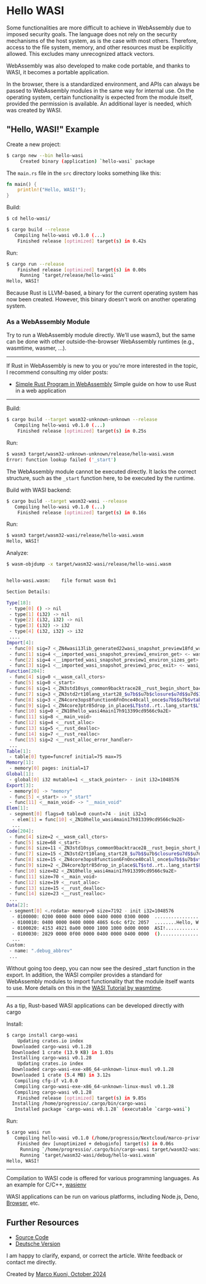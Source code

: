 # Hello WASI
Some functionalities are more difficult to achieve in WebAssembly due to imposed security goals. The language does not rely on the security mechanisms of the host system, as is the case with most others. Therefore, access to the file system, memory, and other resources must be explicitly allowed. This excludes many unrecognized attack vectors.

WebAssembly was also developed to make code portable, and thanks to WASI, it becomes a portable application.

In the browser, there is a standardized environment, and APIs can always be passed to WebAssembly modules in the same way for internal use. On the operating system, certain functionality is expected from the module itself, provided the permission is available. An additional layer is needed, which was created by WASI.

## "Hello, WASI!" Example
Create a new project:

```bash
$ cargo new --bin hello-wasi
     Created binary (application) `hello-wasi` package
```

The `main.rs` file in the `src` directory looks something like this:

```rust
fn main() {
    println!("Hello, WASI!");
}
```

Build:

```bash
$ cd hello-wasi/

$ cargo build --release
   Compiling hello-wasi v0.1.0 (...)
    Finished release [optimized] target(s) in 0.42s
```

Run:

```bash
$ cargo run --release
    Finished release [optimized] target(s) in 0.00s
     Running `target/release/hello-wasi`
Hello, WASI!
```

Because Rust is LLVM-based, a binary for the current operating system has now been created. However, this binary doesn't work on another operating system.

### As a WebAssembly Module
Try to run a WebAssembly module directly. We'll use wasm3, but the same can be done with other outside-the-browser WebAssembly runtimes (e.g., wasmtime, wasmer, ...).

---

If Rust in WebAssembly is new to you or you're more interested in the topic, I recommend consulting my older posts:
* [Simple Rust Program in WebAssembly](https://medium.com/webassembly/simple-rust-program-in-webassembly-8561efd81b9f) Simple guide on how to use Rust in a web application

---

Build:

```bash
$ cargo build --target wasm32-unknown-unknown --release
   Compiling hello-wasi v0.1.0 (...)
    Finished release [optimized] target(s) in 0.25s
```

Run:

```bash
$ wasm3 target/wasm32-unknown-unknown/release/hello-wasi.wasm
Error: function lookup failed ('_start')
```

The WebAssembly module cannot be executed directly. It lacks the correct structure, such as the `_start` function here, to be executed by the runtime.

Build with WASI backend:

```bash
$ cargo build --target wasm32-wasi --release
   Compiling hello-wasi v0.1.0 (...)
    Finished release [optimized] target(s) in 0.16s
```

Run:

```bash
$ wasm3 target/wasm32-wasi/release/hello-wasi.wasm
Hello, WASI!
```

Analyze:

```bash
$ wasm-objdump -x target/wasm32-wasi/release/hello-wasi.wasm


hello-wasi.wasm:	file format wasm 0x1

Section Details:

Type[18]:
 - type[0] () -> nil
 - type[1] (i32) -> nil
 - type[2] (i32, i32) -> nil
 - type[3] (i32) -> i32
 - type[4] (i32, i32) -> i32
 ....
Import[4]:
 - func[0] sig=7 <_ZN4wasi13lib_generated22wasi_snapshot_preview18fd_write17haeb8e9d471da6707E> <- wasi_snapshot_preview1.fd_write
 - func[1] sig=4 <__imported_wasi_snapshot_preview1_environ_get> <- wasi_snapshot_preview1.environ_get
 - func[2] sig=4 <__imported_wasi_snapshot_preview1_environ_sizes_get> <- wasi_snapshot_preview1.environ_sizes_get
 - func[3] sig=1 <__imported_wasi_snapshot_preview1_proc_exit> <- wasi_snapshot_preview1.proc_exit
Function[204]:
 - func[4] sig=0 <__wasm_call_ctors>
 - func[5] sig=0 <_start>
 - func[6] sig=1 <_ZN3std10sys_common9backtrace28__rust_begin_short_backtrace17h90275821610c977eE>
 - func[7] sig=3 <_ZN3std2rt10lang_start28_$u7b$$u7b$closure$u7d$$u7d$17h077ef646d308a78dE>
 - func[8] sig=3 <_ZN4core3ops8function6FnOnce40call_once$u7b$$u7b$vtable.shim$u7d$$u7d$17h7be2897f107f95f6E>
 - func[9] sig=1 <_ZN4core3ptr85drop_in_place$LT$std..rt..lang_start$LT$$LP$$RP$$GT$..$u7b$$u7b$closure$u7d$$u7d$$GT$17hd02ca6a3ba2a3b9bE>
 - func[10] sig=0 <_ZN10hello_wasi4main17h913399cd9566c9a2E>
 - func[11] sig=8 <__main_void>
 - func[12] sig=4 <__rust_alloc>
 - func[13] sig=5 <__rust_dealloc>
 - func[14] sig=7 <__rust_realloc>
 - func[15] sig=2 <__rust_alloc_error_handler>
 ...
Table[1]:
 - table[0] type=funcref initial=75 max=75
Memory[1]:
 - memory[0] pages: initial=17
Global[1]:
 - global[0] i32 mutable=1 <__stack_pointer> - init i32=1048576
Export[3]:
 - memory[0] -> "memory"
 - func[5] <_start> -> "_start"
 - func[11] <__main_void> -> "__main_void"
Elem[1]:
 - segment[0] flags=0 table=0 count=74 - init i32=1
  - elem[1] = func[10] <_ZN10hello_wasi4main17h913399cd9566c9a2E>
  ...
Code[204]:
 - func[4] size=2 <__wasm_call_ctors>
 - func[5] size=68 <_start>
 - func[6] size=11 <_ZN3std10sys_common9backtrace28__rust_begin_short_backtrace17h90275821610c977eE>
 - func[7] size=15 <_ZN3std2rt10lang_start28_$u7b$$u7b$closure$u7d$$u7d$17h077ef646d308a78dE>
 - func[8] size=15 <_ZN4core3ops8function6FnOnce40call_once$u7b$$u7b$vtable.shim$u7d$$u7d$17h7be2897f107f95f6E>
 - func[9] size=2 <_ZN4core3ptr85drop_in_place$LT$std..rt..lang_start$LT$$LP$$RP$$GT$..$u7b$$u7b$closure$u7d$$u7d$$GT$17hd02ca6a3ba2a3b9bE>
 - func[10] size=82 <_ZN10hello_wasi4main17h913399cd9566c9a2E>
 - func[11] size=70 <__main_void>
 - func[12] size=19 <__rust_alloc>
 - func[13] size=15 <__rust_dealloc>
 - func[14] size=23 <__rust_realloc>
 ...
Data[2]:
 - segment[0] <.rodata> memory=0 size=7192 - init i32=1048576
  - 0100000: 0200 0000 0400 0000 0400 0000 0300 0000  ................
  - 0100010: 0400 0000 0400 0000 4865 6c6c 6f2c 2057  ........Hello, W
  - 0100020: 4153 4921 0a00 0000 1800 1000 0d00 0000  ASI!............
  - 0100030: 2829 0000 0f00 0000 0400 0000 0400 0000  ()..............
  ...
Custom:
 - name: ".debug_abbrev"
 ...

```

Without going too deep, you can now see the desired _start function in the export. In addition, the WASI compiler provides a standard for WebAssembly modules to import functionality that the module itself wants to use. More details on this in the [WASI Tutorial by wasmtime](https://github.com/bytecodealliance/wasmtime/blob/main/docs/WASI-tutorial.md#web-assembly-text-example).

---

As a tip, Rust-based WASI applications can be developed directly with cargo

Install:

```bash
$ cargo install cargo-wasi
    Updating crates.io index
  Downloaded cargo-wasi v0.1.28
  Downloaded 1 crate (13.9 KB) in 1.03s
  Installing cargo-wasi v0.1.28
    Updating crates.io index
  Downloaded cargo-wasi-exe-x86_64-unknown-linux-musl v0.1.28
  Downloaded 1 crate (5.4 MB) in 3.12s
   Compiling cfg-if v1.0.0
   Compiling cargo-wasi-exe-x86_64-unknown-linux-musl v0.1.28
   Compiling cargo-wasi v0.1.28
    Finished release [optimized] target(s) in 9.85s
  Installing /home/progressio/.cargo/bin/cargo-wasi
   Installed package `cargo-wasi v0.1.28` (executable `cargo-wasi`)
```

Run:

```bash
$ cargo wasi run
   Compiling hello-wasi v0.1.0 (/home/progressio/Nextcloud/marco-private/Git/Forschung/public_doc/essays/14_hello_wasi/hello-wasi)
    Finished dev [unoptimized + debuginfo] target(s) in 0.06s
     Running `/home/progressio/.cargo/bin/cargo-wasi target/wasm32-wasi/debug/hello-wasi.wasm`
     Running `target/wasm32-wasi/debug/hello-wasi.wasm`
Hello, WASI!
```

---

Compilation to WASI code is offered for various programming languages. As an example for C/C++, [wasienv](https://github.com/wasienv/wasienv)

WASI applications can be run on various platforms, including Node.js, Deno, [Browser](https://dev.to/ndesmic/building-a-minimal-wasi-polyfill-for-browsers-4nel), etc.

## Further Resources
* [Source Code](https://github.com/marcokuoni/public_doc/tree/main/essays/14_hello_wasi)
* [Deutsche Version](https://github.com/marcokuoni/public_doc/tree/main/essays/14_hello_wasi/README.de.md)

I am happy to clarify, expand, or correct the article. Write feedback or contact me directly.

Created by [Marco Kuoni, October 2024](https://marcokuoni.ch)
